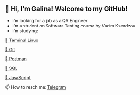 ## 👋 Hi, I’m Galina! Welcome to my GitHub!

- I'm looking for a job as a QA Engineer
- I'm a student on Software Testing course by Vadim Ksendzov
- I'm studying:

 [🔹 Terminal Linux](https://github.com/GalinaMochanova/Terminal_linux)
 
 [🔹 Git](https://github.com/GalinaMochanova/Git)
 
 [🔹 Postman](https://github.com/GalinaMochanova/Postman)
 
 [🔹 SQL](https://github.com/GalinaMochanova/SQL)
 
 [🔹 JavaScript](https://github.com/GalinaMochanova/JavaScript)
 
 📫 How to reach me: [Telegram](https://t.me/molchanovagalina)

<!---
GalinaMochanova/GalinaMochanova is a ✨ special ✨ repository because its `README.md` (this file) appears on your GitHub profile.
You can click the Preview link to take a look at your changes.
--->
